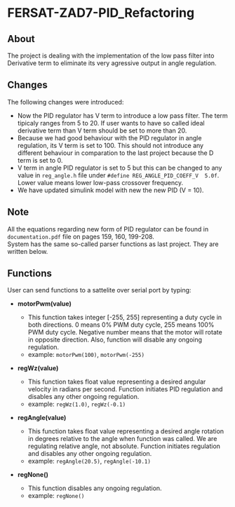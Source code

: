 # FERSAT-ZAD7-PID_Refactoring
## About
The project is dealing with the implementation of the low pass filter into Derivative term to eliminate 
its very agressive output in angle regulation.  

## Changes
The following changes were introduced:
 - Now the PID regulator has V term to introduce a low pass filter. The term tipicaly ranges from 5 to 20. If user wants to have 
 so called ideal derivative term than V term should be set to more than 20.
 - Because we had good behaviour with the PID regulator in angle regulation, its V term is set to 100. This should not introduce any different behaviour in comparation to the last project because the D term is set to 0.
 - V term in angle PID regulator is set to 5 but this can be changed to any value in `reg_angle.h` file under `#define REG_ANGLE_PID_COEFF_V  5.0f`. Lower value means lower low-pass crossover frequency.
 - We have updated simulink model with new the new PID (V = 10).

## Note
All the equations regarding new form of PID regulator can be found in `documentation.pdf` file on pages 159, 160, 199-208.   
System has the same so-called parser functions as last project. They are written below.

## Functions
User can send functions to a sattelite over serial port by typing:
- **motorPwm(value)**
	- This function takes integer [-255, 255] representing a duty cycle in both directions. 0 means 0% PWM duty cycle, 255 means 100% PWM duty cycle. Negative number means that the motor will rotate in opposite direction. Also, function will disable any ongoing regulation.
	- example: `motorPwm(100)`, `motorPwm(-255)`
	
- **regWz(value)**
	- This function takes float value representing a desired angular velocity in radians per second. Function initiates PID regulation and disables any other ongoing regulation.
	- example: `regWz(1.0)`, `regWz(-0.1)`
	
- **regAngle(value)**
	- This function takes float value representing a desired angle rotation in degrees relative to the angle when function was called. We are regulating relative angle, not absolute. Function initiates regulation and disables any other ongoing regulation.
	- example: `regAngle(20.5)`, `regAngle(-10.1)`
	
- **regNone()**
	- This function disables any ongoing regulation.
	- example: `regNone()`
